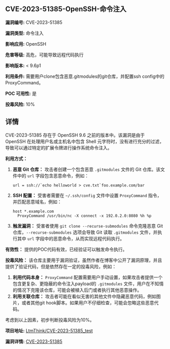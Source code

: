 ## CVE-2023-51385-OpenSSH-命令注入

**漏洞编号:** CVE-2023-51385

**漏洞类型:** 命令注入

**影响应用:** OpenSSH

**危害等级:** 高危，可能导致远程代码执行

**影响版本:** < 9.6p1

**利用条件:** 需要用户clone包含恶意.gitmodules的git仓库，并配置ssh config中的ProxyCommand。

**POC 可用性:** 是

**投毒风险:** 10%

## 详情

CVE-2023-51385 存在于 OpenSSH 9.6 之前的版本中。该漏洞是由于 OpenSSH 在处理用户名或主机名中包含 Shell 元字符时，没有进行充分的过滤，导致可以通过特定的扩展令牌进行操作系统命令注入。

**利用方式：**
1.  **恶意 Git 仓库：** 攻击者创建一个包含恶意 `.gitmodules` 文件的 Git 仓库。该文件中的 `url` 字段包含恶意命令，例如：
    ```
    url = ssh://`echo helloworld > cve.txt`foo.example.com/bar
    ```
2.  **SSH 配置：** 受害者需要在 `~/.ssh/config` 文件中设置 `ProxyCommand` 指令，并匹配恶意域名，例如：
    ```
    host *.example.com
      ProxyCommand /usr/bin/nc -X connect -x 192.0.2.0:8080 %h %p
    ```
3.  **触发漏洞：** 受害者使用 `git clone --recurse-submodules` 命令克隆恶意 Git 仓库，`--recurse-submodules` 选项会导致 Git 读取 `.gitmodules` 文件，并执行其中 `url` 字段中的恶意命令，从而实现远程代码执行。

**有效性：**
提供的POC代码有效，已经验证可以触发命令执行。

**投毒风险：**
该仓库主要用于漏洞验证，虽然作者在博客中公开了漏洞原理，并且提供了验证代码，但是依然存在一定的投毒风险，例如：

1.  **利用代码本身：**  `ProxyCommand`  配置需要用户手动设置，如果攻击者提供一个包含更复杂、更隐蔽的命令注入payload的 `.gitmodules` 文件，用户在不知情的情况下克隆该仓库，可能会被植入后门或者执行其他恶意操作。
2.  **利用关联仓库：** 攻击者可能在看似无害的其他文件中隐藏恶意代码，例如图片，或者其他git hook脚本。如果用户不仔细检查，可能会忽略这些恶意代码。

考虑到以上因素，初步判断投毒风险为10%。

**项目地址:** [LtmThink/CVE-2023-51385_test](https://github.com/LtmThink/CVE-2023-51385_test)

**漏洞详情:** [CVE-2023-51385](https://nvd.nist.gov/vuln/detail/CVE-2023-51385)